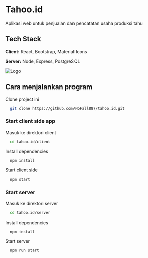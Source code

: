 
# Tahoo.id

Aplikasi web untuk penjualan dan pencatatan usaha produksi tahu


## Tech Stack

**Client:** React, Bootstrap, Material Icons

**Server:** Node, Express, PostgreSQL


![Logo](https://media.geeksforgeeks.org/wp-content/cdn-uploads/20200402205611/What-is-PERN-Stack.png)


## Cara menjalankan program

Clone project ini

```bash
  git clone https://github.com/NoFall887/tahoo.id.git
```
### Start client side app 

Masuk ke direktori client

```bash
  cd tahoo.id/client
```

Install dependencies

```bash
  npm install
```

Start client side

```bash
  npm start
```
### Start server

Masuk ke direktori server

```bash
  cd tahoo.id/server
```

Install dependencies

```bash
  npm install
```

Start server

```bash
  npm run start
```

